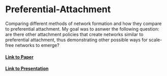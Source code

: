 # Preferential-Attachment
Comparing different methods of network formation and how they compare to preferential attachment. My goal was to asnwer the following question: are there other attachment policies that create networks similar to preferential attachment, thus demonstrating other possible ways for scale-free networks to emerge?

#### [Link to Paper](https://docs.google.com/document/d/1uPGv1UM5auUMyepgZjNdfb1KTatJNPSGvch1SGmGSFs/edit?usp=sharing)

#### [Link to Presentation](https://docs.google.com/presentation/d/1-X65ddOlckT5VC4_JtByytzYg40PkeWm1OsfIn5I1IY/edit?usp=sharing)
